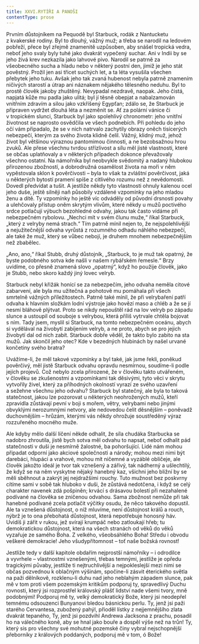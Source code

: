 ```yaml
---
title: XXVI.RYTÍŘI A PANOŠI
contentType: prose
---
```


Prvním důstojníkem na Pequodě byl Starbuck, rodák z Nantucketu z kvakerské rodiny. Byl to dlouhý, vážný muž; a třeba se narodil na ledovém pobřeží, přece byl zřejmě znamenitě uzpůsoben, aby snášel tropická vedra, neboť jeho svaly byly tuhé jako dvakrát vypečený suchar. Ani v Indii by se jeho živá krev nezkazila jako lahvové pivo. Narodil se patrně za všeobecného sucha a hladu nebo v některý postní den, jimiž je jeho stát pověstný. Prožil jen asi třicet suchých let, a ta léta vysušila všechen přebytek jeho tuku. Avšak jeho tak zvaná hubenost nebyla patrně znamením ničivých starostí a útrap ani náznakem nějakého tělesného neduhu. Byl to prostě člověk jakoby zhuštěný. Nevypadal nezdravě, naopak. Jeho čistá, napjatá kůže mu padla jako ulitá; byl jí těsně obepjat a nabalzamován vnitřním zdravím a silou jako vzkříšený Egypťan; zdálo se, že Starbuck je připraven vydržet dlouhá léta a nezměnit se. Ať za polární vánice či v tropickém slunci, Starbuck byl jako spolehlivý chronometr: jeho vnitřní životnost se naprosto osvědčila ve všech podnebích. Při pohledu do jeho očí vám připadalo, že se v nich natrvalo zachytily obrazy oněch tisícerých nebezpečí, kterým za svého života klidně čelil. Vážný, klidný muž, jehož život byl většinou výraznou pantomimou činnosti, a ne bezobsažnou hrou zvuků. Ale přese všechnu tvrdou střízlivost a sílu měl jisté vlastnosti, které se občas uplatňovaly a v některých případech dokonce převažovaly všechno ostatní. Na námořníka byl neobvykle svědomitý a nadaný hlubokou přirozenou zbožností, a dobrodružná osamělost života na moři v něm vypěstovala sklon k pověrčivosti – byla to však ta zvláštní pověrčivost, jaká u některých bytostí pramení spíše z citlivého rozumu než z nevědomosti. Dovedl předvídat a tušit. A jestliže někdy tyto vlastnosti ohnuly kalenou ocel jeho duše, ještě silněji naň působily vzdálené vzpomínky na jeho mladou ženu a dítě. Ty vzpomínky ho ještě víc odváděly od původní drsnosti povahy a ulehčovaly přístup oněm skrytým vlivům, které někdy u mužů poctivého srdce potlačují výbuch bezohledné odvahy, jakou tak často vídáme při nebezpečném rybolovu. „Nechci mít v svém člunu muže,“ říkal Starbuck, „který z velryby nemá strach.“ Tím patrně mínil nejen to, že nejspolehlivější a nejužitečnější odvaha vyrůstá z rozumného odhadu náhlého nebezpečí, ale také že muž, který se vůbec nebojí, je druhem mnohem nebezpečnějším než zbabělec.

„Ano, ano,“ říkal Stubb, druhý důstojník, „Starbuck, to je muž tak opatrný, že byste podobného sotva kde našli v našem rybářském řemesle.“ Brzy uvidíme, co přesně znamená slovo „opatrný“, když ho použije člověk, jako je Stubb, nebo skoro každý jiný lovec velryb.

Starbuck nebyl křižák honící se za nebezpečím, jeho odvaha neměla citové zabarvení, ale byla mu užitečná a pohotově mu pomáhala při všech smrtelně vážných příležitostech. Patrně také mínil, že při velrybaření patří odvaha k hlavním složkám lodní výstroje jako hovězí maso a chléb a že se jí nesmí bláhově plýtvat. Proto se nikdy nepouštěl rád na lov velryb po západu slunce a ustoupil od souboje s velrybou, která příliš vytrvale chtěla bojovat s ním. Tady jsem, myslil si Starbuck, na tomto nebezpečném oceánu, abych si vydělával na živobytí zabíjením velryb, a ne proto, abych se pro jejich živobytí dal od nich zabít. Starbuck dobře věděl, že takto bylo zabito na sta mužů. Jak skončil jeho otec? Kde v bezedných hlubinách by našel urvané končetiny svého bratra?

Uvážíme-li, že měl takové vzpomínky a byl také, jak jsme řekli, poněkud pověrčivý, měl jistě Starbuck odvahu opravdu nesmírnou, soudíme-li podle jejích projevů. Což nebylo zcela přirozené, že v člověku takto utvářeném, v člověku se zkušenostmi a vzpomínkami tak děsivými, tyto věci v skrytu vytvořily živel, který za příhodných okolností vyrazí ze svého uzavření a sežehne všechnu jeho odvahu? Starbuck byl statečný, ale byla to taková statečnost, jakou lze pozorovat u některých neohrožených mužů, kteří zpravidla zůstávají pevní v boji s mořem, větry, velrybami nebo jinými obvyklými nerozumnými netvory, ale nedovedou čelit děsnějším – poněvadž duchovnějším – hrůzám, kterými vás někdy ohrožuje soustředěný výraz rozzuřeného mocného muže.

Ale kdyby mělo další líčení někde odhalit, že síla chudáka Starbucka se nadobro zhroutila, jistě bych sotva měl odvahu to napsat, neboť odhalit pád statečnosti v duši je nesmírně žalostné, ba pohoršující. Lidé nám mohou připadat odporní jako akciové společnosti a národy; mohou mezi nimi být darebáci, hlupáci a vrahové, mohou mít ničemné a vyzáblé obličeje, ale člověk jakožto ideál je tvor tak vznešený a zářivý, tak nádherný a ušlechtilý, že když se na něm vyskytne nějaký hanebný kaz, všichni jeho bližní by se měli sběhnout a zakrýt jej nejdražšími rouchy. Tuto mužnost bez poskvrny cítíme sami v sobě tak hluboko v duši, že zůstává nedotčena, i když se celý charakter navenek zdá pošpiněn; krvácí s drásavou bolestí při nezahalené podívané na člověka se zničenou odvahou. Sama zbožnost nemůže při tak hanebné podívané zcela potlačit výčitky osudu, že něco takového dopustil. Ale ta vznešená důstojnost, o níž mluvíme, není důstojnost králů a rouch, nýbrž je to ona přebohatá důstojnost, která nepotřebuje honosný háv. Uvidíš ji zářit v rukou, jež svírají krumpáč nebo zatloukají hřeb; tu demokratickou důstojnost, která na všech stranách od věků do věků vyzařuje ze samého Boha. Z velkého, všeobsáhlého Boha! Středu i obvodu veškeré demokracie! Jeho všudypřítomnost – toť naše božská rovnost!

Jestliže tedy v další kapitole obdařím nejprostší námořníky – i odrodilce a vyvrhele – vlastnostmi vznešenými, třebas temnými, jestliže je opředu tragickými půvaby, jestliže ti nejtruchlivější a nejpokleslejší mezi nimi se občas pozvednou k oblačným výšinám, spočine-li zásvit éterického světla na paži dělníkově, rozklenu-li duhu nad jeho neblahým západem slunce, pak mě v tom proti všem pozemským kritikům podporuj ty, spravedlivý Duchu rovnosti, který jsi rozprostřel královský plášť lidství nade všemi tvory, mně podobnými! Podporuj mě ty, velký demokratický Bože, který jsi neodepřel temnému odsouzenci Bunyanovi bledou básnickou perlu. Ty, jenž jsi paži starého Cervantesa, zubožený pahýl, přioděl lístky z nejjemnějšího zlata dvakrát tepaného, Ty, jenž jsi pozdvihl And­rewa Jacksona z prachu, posadil ho na válečného koně, aby se hnal jako bouře a dospěl výše než na trůn! Ty, který sis pro všechny své mohutné pozemské činy vybral nejschopnější přeborníky z králových poddaných, podporuj mě v tom, ó Bože!
